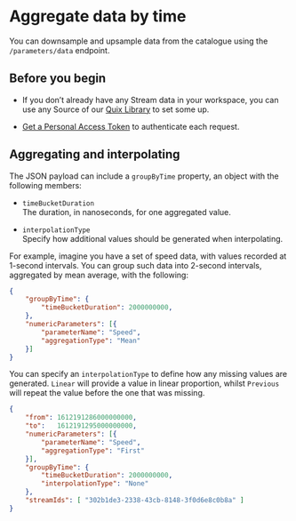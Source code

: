 # Aggregate data by time

You can downsample and upsample data from the catalogue using the
`/parameters/data` endpoint.

## Before you begin

  - If you don’t already have any Stream data in your workspace, you can use any Source of our [Quix Library](../../platform/samples/samples.md) to set some up.

  - [Get a Personal Access Token](authenticate.md)
    to authenticate each request.

## Aggregating and interpolating

The JSON payload can include a `groupByTime` property, an object with
the following members:

  - `timeBucketDuration`  
    The duration, in nanoseconds, for one aggregated value.

  - `interpolationType`  
    Specify how additional values should be generated when
    interpolating.

For example, imagine you have a set of speed data, with values recorded
at 1-second intervals. You can group such data into 2-second intervals,
aggregated by mean average, with the following:

``` json
{
    "groupByTime": {
        "timeBucketDuration": 2000000000,
    },
    "numericParameters": [{
        "parameterName": "Speed",
        "aggregationType": "Mean"
    }]
}
```

You can specify an `interpolationType` to define how any missing values
are generated. `Linear` will provide a value in linear proportion,
whilst `Previous` will repeat the value before the one that was missing.

``` json
{
    "from": 1612191286000000000,
    "to":   1612191295000000000,
    "numericParameters": [{
        "parameterName": "Speed",
        "aggregationType": "First"
    }],
    "groupByTime": {
        "timeBucketDuration": 2000000000,
        "interpolationType": "None"
    },
    "streamIds": [ "302b1de3-2338-43cb-8148-3f0d6e8c0b8a" ]
}
```
